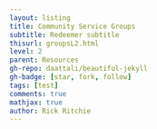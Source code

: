```yaml
---
layout: listing
title: Community Service Groups
subtitle: Redeemer subtitle
thisurl: groupsL2.html
level: 2
parent: Resources
gh-repo: daattali/beautiful-jekyll
gh-badge: [star, fork, follow]
tags: [test]
comments: true
mathjax: true
author: Rick Ritchie
---
```



